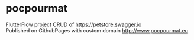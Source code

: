 # pocpourmat
FlutterFlow project CRUD of https://petstore.swagger.io  
Published on GithubPages with custom domain http://www.pocpourmat.eu  
